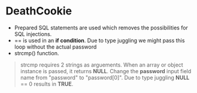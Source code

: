 **DeathCookie**
============


  * Prepared SQL statements are used which removes the possibilities for SQL injections.
  * == is used in an **if condition**. Due to type juggling we might pass this loop without the actual password
  * strcmp() function.



> strcmp requires 2 strings as arguements. 
> When an array or object instance is passed, it returns **NULL**.
> Change the **password** input field name from "password" to "password[0]".
> Due to type juggling **NULL** == 0 results in **TRUE**.

